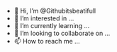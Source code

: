 - 👋 Hi, I’m @Githubitsbeatifull
- 👀 I’m interested in ...
- 🌱 I’m currently learning ...
- 💞️ I’m looking to collaborate on ...
- 📫 How to reach me ...

<!---
Githubitsbeatifull/Githubitsbeatifull is a ✨ special ✨ repository because its `README.md` (this file) appears on your GitHub profile.
You can click the Preview link to take a look at your changes.
--->
